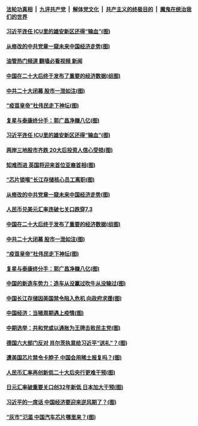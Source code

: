 ####  [法轮功真相](../../../../basic/blob/master/README.md?t=10251331) &nbsp;|&nbsp; [九评共产党](../../../../9ping.md/blob/master/README.md?t=10251331) &nbsp;|&nbsp; [解体党文化](../../../../jtdwh.md/blob/master/README.md?t=10251331)  &nbsp;|&nbsp; [共产主义的终极目的](../../../../gczydzjmd.md/blob/master/README.md?t=10251331) &nbsp;|&nbsp; [魔鬼在统治我们的世界](../../../../mgztzwmdsj.md/blob/master/README.md?t=10251331) 

#### [习近平连任 ICU里的雄安新区还得“输血”(图)](../pages/p5/1020000.md?t=10251331) 

#### [从修改的中共党章一窥未来中国经济走势(图)](../pages/p5/1019991.md?t=10251331) 

#### [油管热门频道 翻墙必看视频 新闻](http://209.250.226.216:81/youtube.html?10251331)

#### [中国在二十大后终于发布了重要的经济数据(组图)](../pages/p5/1019978.md?t=10251331) 

#### [中共二十大闭幕 股市一泄如注(图)](../pages/p5/1019974.md?t=10251331) 

#### [“疫苗皇帝”杜伟民走下神坛(图)](../pages/p5/1019922.md?t=10251331) 

#### [复星与泰康终分手：郭广昌净赚八亿(图)](../pages/p5/1019912.md?t=10251331) 

#### [习近平连任 ICU里的雄安新区还得“输血”(图)](../pages/p5/1020000.md?t=10251331) 

#### [两岸三地股市齐跌 20大后投资人信心受损(图)](../pages/p5/1020022.md?t=10251331) 

#### [知难而进 英国将迎来首位亚裔首相(图)](../pages/p5/1020021.md?t=10251331) 

#### [“芯片锁喉”长江存储核心员工离职(图)](../pages/p5/1020020.md?t=10251331) 

#### [从修改的中共党章一窥未来中国经济走势(图)](../pages/p5/1019991.md?t=10251331) 

#### [人民币兑美元汇率连破七关口跌穿7.3](../pages/p5/1019985.md?t=10251331) 

#### [中国在二十大后终于发布了重要的经济数据(组图)](../pages/p5/1019978.md?t=10251331) 

#### [中共二十大闭幕 股市一泄如注(图)](../pages/p5/1019974.md?t=10251331) 

#### [“疫苗皇帝”杜伟民走下神坛(图)](../pages/p5/1019922.md?t=10251331) 

#### [复星与泰康终分手：郭广昌净赚八亿(图)](../pages/p5/1019912.md?t=10251331) 

#### [中国的新造车势力：造车从没赢过吹牛从没输过(图)](../pages/p5/1019911.md?t=10251331) 

#### [中国长江存储因美国禁令陷入危机 向政府求援(图)](../pages/p5/1019856.md?t=10251331) 

#### [中国经济：当猪周期遇上疫情(图)](../pages/p5/1019854.md?t=10251331) 

#### [中期选举：共和党或以通胀为王牌击败民主党(图)](../pages/p5/1019852.md?t=10251331) 

#### [德国六大部门反对 肖尔茨执意给习近平“送礼”？(图)](../pages/p5/1019828.md?t=10251331) 

#### [遭美国芯片禁令卡脖子 中国会用稀土报复吗？(图)](../pages/p5/1019824.md?t=10251331) 

#### [人民币汇率再创新低二十大后央行更难干预(图)](../pages/p5/1019819.md?t=10251331) 

#### [日元汇率破重要关口创32年新低 日本加大干预(图)](../pages/p5/1019817.md?t=10251331) 

#### [习近平的一席话 中国经济要迎来逆风期了？(图)](../pages/p5/1019815.md?t=10251331) 

#### [“灰市”氾滥 中国汽车芯片哪里来？(图)](../pages/p5/1019770.md?t=10251331) 

<img src='http://gfw-breaker.win/goodnews/indexes/p5.md' width='0px' height='0px'/>
